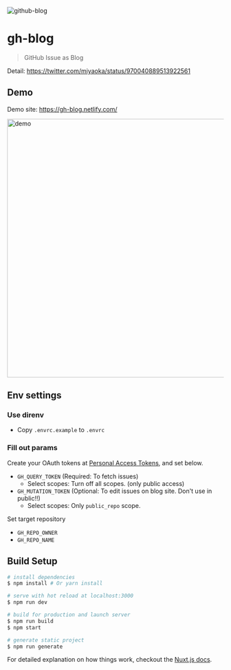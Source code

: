 ![github-blog](https://user-images.githubusercontent.com/1443118/37141522-a05a276a-22f8-11e8-9d4c-652150986e93.png)

# gh-blog

> GitHub Issue as Blog

Detail: https://twitter.com/miyaoka/status/970040889513922561

## Demo

Demo site: https://gh-blog.netlify.com/

<img width="600" alt="demo" src="https://user-images.githubusercontent.com/1443118/36947961-c069e93a-2016-11e8-9991-7e5605d071b0.png">

## Env settings

### Use direnv

- Copy `.envrc.example` to `.envrc`

### Fill out params

Create your OAuth tokens at [Personal Access Tokens](https://github.com/settings/tokens), and set below.

- `GH_QUERY_TOKEN` (Required: To fetch issues)
  - Select scopes: Turn off all scopes. (only public access)
- `GH_MUTATION_TOKEN` (Optional: To edit issues on blog site. Don't use in public!!)
  - Select scopes: Only `public_repo` scope.

Set target repository

- `GH_REPO_OWNER`
- `GH_REPO_NAME`

## Build Setup

``` bash
# install dependencies
$ npm install # Or yarn install

# serve with hot reload at localhost:3000
$ npm run dev

# build for production and launch server
$ npm run build
$ npm start

# generate static project
$ npm run generate
```

For detailed explanation on how things work, checkout the [Nuxt.js docs](https://github.com/nuxt/nuxt.js).
